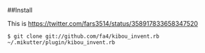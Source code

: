 ##Install

This is https://twitter.com/fars3514/status/358917833658347520

```
$ git clone git://github.com/fa4/kibou_invent.rb ~/.mikutter/plugin/kibou_invent.rb

